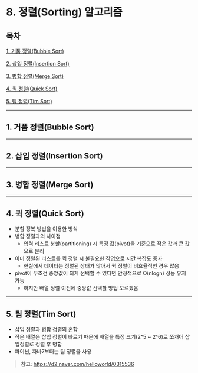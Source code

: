 # 8. 정렬(Sorting) 알고리즘

## 목차


[1. 거품 정렬(Bubble Sort)](#1)

[2. 삽입 정렬(Insertion Sort)](#2)

[3. 병합 정렬(Merge Sort)](#3)

[4. 퀵 정렬(Quick Sort)](#4)

[5. 팀 정렬(Tim Sort)](#5)

---

## 1. 거품 정렬(Bubble Sort)<a id="1"></a>

---

## 2. 삽입 정렬(Insertion Sort)<a id="2"></a>

---

## 3. 병합 정렬(Merge Sort)<a id="3"></a>

---

## 4. 퀵 정렬(Quick Sort)<a id="4"></a>
- 분할 정복 방법을 이용한 방식
- 병합 정렬과의 차이점 
  - 입력 리스트 분할(partitioning) 시 특정 값(pivot)을 기준으로 작은 값과 큰 값으로 분리
- 이미 정렬된 리스트를 퀵 정렬 시 불필요한 작업으로 시간 복잡도 증가
  - 현실에서 데이터는 정렬된 상태가 많아서 퀵 정렬이 비효율적인 경우 많음
- pivot이 무조건 중앙값이 되게 선택할 수 있다면 안정적으로 O(nlogn) 성능 유지 가능
  - 하지만 배열 정렬 이전에 중앙값 선택할 방법 모르겠음


---

## 5. 팀 정렬(Tim Sort)<a id="5"></a>
- 삽입 정렬과 병합 정렬의 혼합
- 작은 배열은 삽입 정렬이 빠르기 때문에 배열을 특정 크기(2^5 ~ 2^6)로 쪼개어 삽입정렬로 정렬 후 병합
- 파이썬, 자바7부터는 팀 정렬을 사용

> **참고:** https://d2.naver.com/helloworld/0315536
